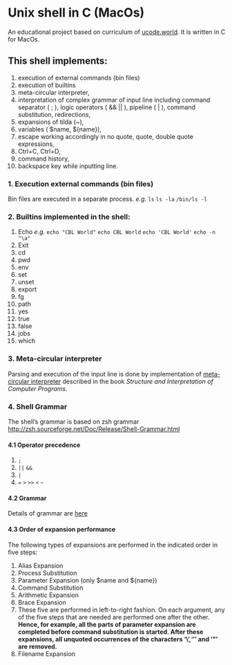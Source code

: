 # Unix shell in C (MacOs)
An educational project based on curriculum of [ucode.world](https://ucode.world/en/). 
It is written in C for MacOs.

## This shell implements:
1. execution of external commands (bin files) 
2. execution of builtins
3. meta-circular interpreter,
4. interpretation of complex grammar of input line including command separator ( ; ), logic operators ( && || ), pipeline ( | ), command substitution, redirections,
5. expansions of tilda (~),
6. variables ( $name, ${name}),
7. escape working accordingly in no quote, quote, double quote expressions,
8. Ctrl+C, Ctrl+D,
9. command history,
10. backspace key while inputting line.

### 1. Execution external commands (bin files)
Bin files are executed in a separate process.
    _e.g._
    `ls`
    `ls -la`
    `/bin/ls -l`

### 2. Builtins implemented in the shell:
1. Echo
_e.g._ `echo "CBL World"`
    `echo CBL World`
    `echo 'CBL World'`
    `echo -n "\a"`
2. Exit
3. cd
4. pwd
5. env
6. set
7. unset
8. export
9. fg
10. path
11. yes
12. true
13. false
14. jobs
15. which

### 3. Meta-circular interpreter
Parsing and execution of the input line is done by implementation of [meta-circular interpreter](https://en.wikipedia.org/wiki/Meta-circular_evaluator) described in the book _Structure and Interpretation of Computer Programs_.

### 4. Shell Grammar
The shell’s grammar is based on zsh grammar http://zsh.sourceforge.net/Doc/Release/Shell-Grammar.html

#### 4.1 Operator precedence
1. `;`
2. `||`  `&&`
3. `|`
4. `=` `>` `>>` `<` `~`

#### 4.2 Grammar
Details of grammar are [here](/docs/grammar.md)

#### 4.3 Order of expansion performance
The following types of expansions are performed in the indicated order in five steps:

1. Alias Expansion
2. Process Substitution
3. Parameter Expansion (only $name and ${name})
4. Command Substitution
5. Arithmetic Expansion
6. Brace Expansion
7. These five are performed in left-to-right fashion. On each argument, any of the five steps that are needed are performed one after the other. 
__Hence, for example, all the parts of parameter expansion are completed before command substitution is started.
After these expansions, all unquoted occurrences of the characters ‘\’,‘’’ and ‘"’ are removed.__
8. Filename Expansion


